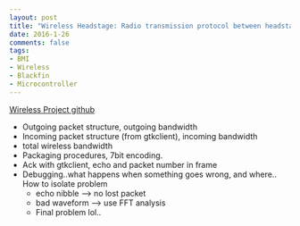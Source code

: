```yaml
---
layout: post
title: "Wireless Headstage: Radio transmission protocol between headstage and gtkclient."
date: 2016-1-26
comments: false
tags:
- BMI
- Wireless
- Blackfin
- Microcontroller
---
```


[Wireless Project github](https://github.com/allenyin/allen_wireless)

- Outgoing packet structure, outgoing bandwidth
- Incoming packet structure (from gtkclient), incoming bandwidth
- total wireless bandwidth
- Packaging procedures, 7bit encoding.
- Ack with gtkclient, echo and packet number in frame
- Debugging..what happens when something goes wrong, and where.. How to isolate problem
    - echo nibble --> no lost packet
    - bad waveform --> use FFT analysis
    - Final problem lol..
